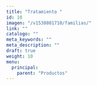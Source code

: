 ```yaml
---
title: "Tratamiento "
id: 10
imagen: "/v1530801710/familias/"
link: ""
catalogo: ""
meta_keywords: ""
meta_description: ""
draft: true
weight: 10
menu:
  principal:
    parent: "Productos"
---
```

